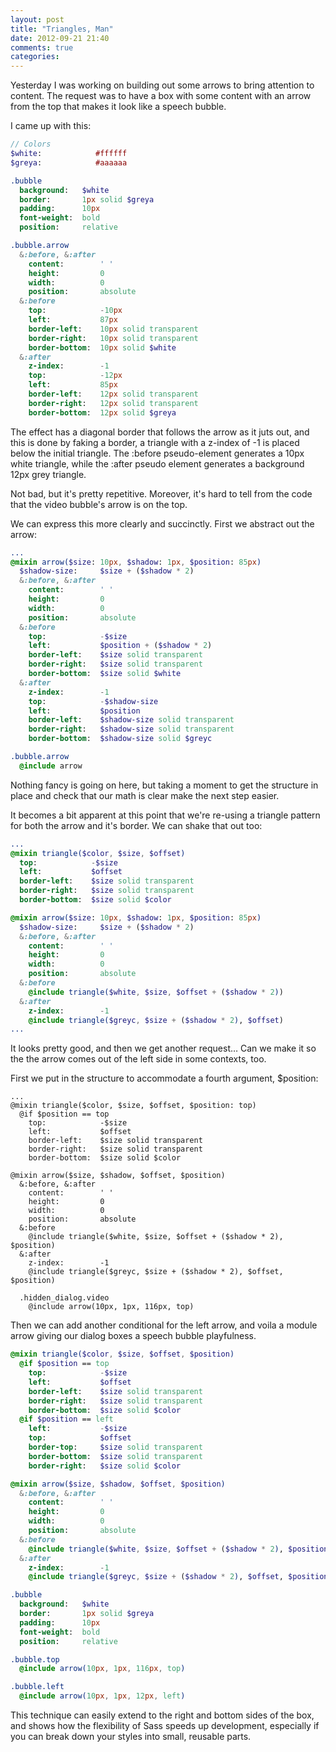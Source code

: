 ```yaml
---
layout: post
title: "Triangles, Man"
date: 2012-09-21 21:40
comments: true
categories: 
---
```

Yesterday I was working on building out some arrows to bring attention to content. The request was to have a box with some content with an arrow from the top that makes it look like a speech bubble.

<span class="bubble top">I came up with this:</span>

``` sass speech bubble arrow http://www.yuiblog.com/blog/2010/11/22/css-quick-tip-css-arrows-and-shapes-without-markup Based on CSS Arrows and Shapes Without Markup
// Colors
$white:            #ffffff
$greya:            #aaaaaa

.bubble
  background:   $white
  border:       1px solid $greya
  padding:      10px
  font-weight:  bold
  position:     relative

.bubble.arrow
  &:before, &:after
    content:        ' '
    height:         0
    width:          0
    position:       absolute
  &:before
    top:            -10px
    left:           87px
    border-left:    10px solid transparent
    border-right:   10px solid transparent
    border-bottom:  10px solid $white
  &:after
    z-index:        -1
    top:            -12px
    left:           85px
    border-left:    12px solid transparent
    border-right:   12px solid transparent
    border-bottom:  12px solid $greya
```
The effect has a diagonal border that follows the arrow as it juts out, and this is done by faking a border, a triangle with a z-index of -1 is placed below the initial triangle. The :before pseudo-element generates a 10px white triangle, while the :after pseudo element generates a background 12px grey triangle.

Not bad, but it's pretty repetitive. Moreover, it's hard to tell from the code that the video bubble's arrow is on the top.

We can express this more clearly and succinctly. First we abstract out the arrow:

``` sass Rewrite step one - note that the values of the existing arrow are used as defaults while structure is set in place.
...
@mixin arrow($size: 10px, $shadow: 1px, $position: 85px)
  $shadow-size:     $size + ($shadow * 2)
  &:before, &:after
    content:        ' '
    height:         0
    width:          0
    position:       absolute
  &:before
    top:            -$size
    left:           $position + ($shadow * 2)
    border-left:    $size solid transparent
    border-right:   $size solid transparent
    border-bottom:  $size solid $white
  &:after
    z-index:        -1
    top:            -$shadow-size
    left:           $position
    border-left:    $shadow-size solid transparent
    border-right:   $shadow-size solid transparent
    border-bottom:  $shadow-size solid $greyc

.bubble.arrow
  @include arrow
```
Nothing fancy is going on here, but taking a moment to get the structure in place and check that our math is clear make the next step easier.

It becomes a bit apparent at this point that we're re-using a triangle pattern for both the arrow and it's border. We can shake that out too:

``` sass Bring triangles out of the arrow
...
@mixin triangle($color, $size, $offset)
  top:            -$size
  left:           $offset
  border-left:    $size solid transparent
  border-right:   $size solid transparent
  border-bottom:  $size solid $color

@mixin arrow($size: 10px, $shadow: 1px, $position: 85px)
  $shadow-size:     $size + ($shadow * 2)
  &:before, &:after
    content:        ' '
    height:         0
    width:          0
    position:       absolute
  &:before
    @include triangle($white, $size, $offset + ($shadow * 2))
  &:after
    z-index:        -1
    @include triangle($greyc, $size + ($shadow * 2), $offset)
...
```
It looks pretty good, and then we get another request… Can we make it so the the arrow comes out of the left side in some contexts, too.

First we put in the structure to accommodate a fourth argument, $position:

```
...
@mixin triangle($color, $size, $offset, $position: top)
  @if $position == top
    top:            -$size
    left:           $offset
    border-left:    $size solid transparent
    border-right:   $size solid transparent
    border-bottom:  $size solid $color

@mixin arrow($size, $shadow, $offset, $position)
  &:before, &:after
    content:        ' '
    height:         0
    width:          0
    position:       absolute
  &:before
    @include triangle($white, $size, $offset + ($shadow * 2), $position)
  &:after
    z-index:        -1
    @include triangle($greyc, $size + ($shadow * 2), $offset, $position)

  .hidden_dialog.video
    @include arrow(10px, 1px, 116px, top)
```

Then we can add another conditional for the left arrow, and voila a module arrow giving our dialog boxes a speech bubble playfulness.

``` sass The finished product
@mixin triangle($color, $size, $offset, $position)
  @if $position == top
    top:            -$size
    left:           $offset
    border-left:    $size solid transparent
    border-right:   $size solid transparent
    border-bottom:  $size solid $color
  @if $position == left
    left:           -$size
    top:            $offset
    border-top:     $size solid transparent
    border-bottom:  $size solid transparent
    border-right:   $size solid $color

@mixin arrow($size, $shadow, $offset, $position)
  &:before, &:after
    content:        ' '
    height:         0
    width:          0
    position:       absolute
  &:before
    @include triangle($white, $size, $offset + ($shadow * 2), $position)
  &:after
    z-index:        -1
    @include triangle($greyc, $size + ($shadow * 2), $offset, $position)

.bubble
  background:   $white
  border:       1px solid $greya
  padding:      10px
  font-weight:  bold
  position:     relative

.bubble.top
  @include arrow(10px, 1px, 116px, top)

.bubble.left
  @include arrow(10px, 1px, 12px, left)
```
This technique can easily extend to the right and bottom sides of the box, and shows how the flexibility of Sass speeds up development, especially if you can <span class="bubble left" style="align: right;">break down your styles into small, reusable parts.</span>